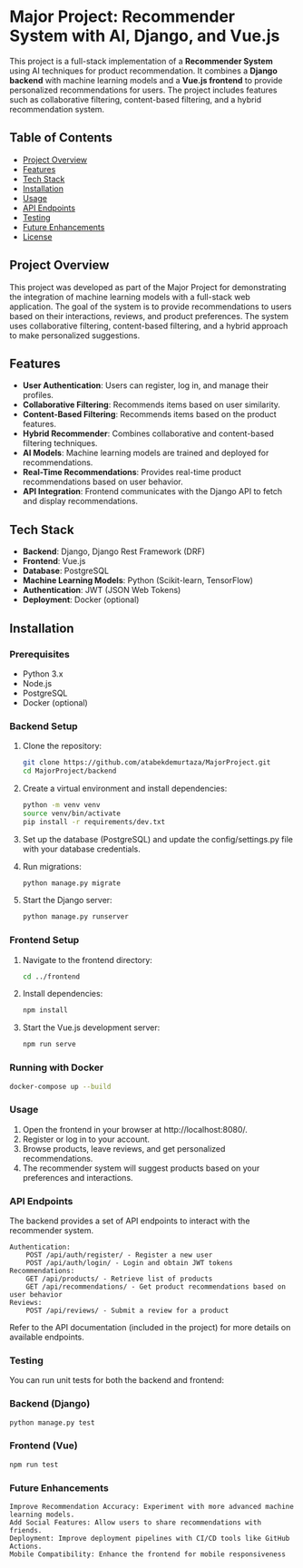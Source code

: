 # Major Project: Recommender System with AI, Django, and Vue.js

This project is a full-stack implementation of a **Recommender System** using AI techniques for product recommendation. It combines a **Django backend** with machine learning models and a **Vue.js frontend** to provide personalized recommendations for users. The project includes features such as collaborative filtering, content-based filtering, and a hybrid recommendation system.

## Table of Contents
- [Project Overview](#project-overview)
- [Features](#features)
- [Tech Stack](#tech-stack)
- [Installation](#installation)
- [Usage](#usage)
- [API Endpoints](#api-endpoints)
- [Testing](#testing)
- [Future Enhancements](#future-enhancements)
- [License](#license)

## Project Overview

This project was developed as part of the Major Project for demonstrating the integration of machine learning models with a full-stack web application. The goal of the system is to provide recommendations to users based on their interactions, reviews, and product preferences. The system uses collaborative filtering, content-based filtering, and a hybrid approach to make personalized suggestions.

## Features

- **User Authentication**: Users can register, log in, and manage their profiles.
- **Collaborative Filtering**: Recommends items based on user similarity.
- **Content-Based Filtering**: Recommends items based on the product features.
- **Hybrid Recommender**: Combines collaborative and content-based filtering techniques.
- **AI Models**: Machine learning models are trained and deployed for recommendations.
- **Real-Time Recommendations**: Provides real-time product recommendations based on user behavior.
- **API Integration**: Frontend communicates with the Django API to fetch and display recommendations.

## Tech Stack

- **Backend**: Django, Django Rest Framework (DRF)
- **Frontend**: Vue.js
- **Database**: PostgreSQL
- **Machine Learning Models**: Python (Scikit-learn, TensorFlow)
- **Authentication**: JWT (JSON Web Tokens)
- **Deployment**: Docker (optional)

## Installation

### Prerequisites

- Python 3.x
- Node.js
- PostgreSQL
- Docker (optional)

### Backend Setup

1. Clone the repository:

   ```bash
   git clone https://github.com/atabekdemurtaza/MajorProject.git
   cd MajorProject/backend

2. Create a virtual environment and install dependencies:
    
    ```bash
    python -m venv venv
    source venv/bin/activate
    pip install -r requirements/dev.txt

3. Set up the database (PostgreSQL) and update the config/settings.py file with your database credentials.


4. Run migrations:

    ```bash
    python manage.py migrate

5. Start the Django server:

    ```bash
    python manage.py runserver


### Frontend Setup

1. Navigate to the frontend directory:

    ```bash
    cd ../frontend

2. Install dependencies:
    
    ```bash
    npm install

3. Start the Vue.js development server:

    ```bash
    npm run serve 

### Running with Docker

   ```bash
   docker-compose up --build
   ```

### Usage

1. Open the frontend in your browser at http://localhost:8080/.
2. Register or log in to your account.
3. Browse products, leave reviews, and get personalized recommendations.
4. The recommender system will suggest products based on your preferences and interactions.

### API Endpoints
The backend provides a set of API endpoints to interact with the recommender system.

    Authentication:
        POST /api/auth/register/ - Register a new user
        POST /api/auth/login/ - Login and obtain JWT tokens
    Recommendations:
        GET /api/products/ - Retrieve list of products
        GET /api/recommendations/ - Get product recommendations based on user behavior
    Reviews:
        POST /api/reviews/ - Submit a review for a product

Refer to the API documentation (included in the project) for more details on available endpoints.

### Testing
You can run unit tests for both the backend and frontend:

### Backend (Django)

   ```bash 
   python manage.py test
   ```

### Frontend (Vue)
   ```bash 
   npm run test
   ```

### Future Enhancements

    Improve Recommendation Accuracy: Experiment with more advanced machine learning models.
    Add Social Features: Allow users to share recommendations with friends.
    Deployment: Improve deployment pipelines with CI/CD tools like GitHub Actions.
    Mobile Compatibility: Enhance the frontend for mobile responsiveness
